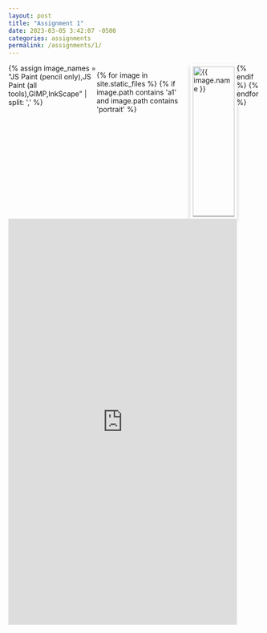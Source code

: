 ```yaml
---
layout: post
title: "Assignment 1"
date: 2023-03-05 3:42:07 -0500
categories: assignments
permalink: /assignments/1/
---
```


<style type="text/css">
  .card {
    /* Add shadows to create the "card" effect */
    box-shadow: 0 4px 8px 0 rgba(0, 0, 0, 0.2);
    transition: 0.3s;
  }

  /* On mouse-over, add a deeper shadow */
  .card:hover {
    box-shadow: 0 8px 16px 0 rgba(0, 0, 0, 0.2);
  }

  /* Add some padding inside the card container */
  .container {
    border-top: solid 1px grey;
    padding: 2px 16px;
  }

  .row {
    display: flex;
  }

  .column {
    flex: 20%;
    padding: 5px;
  }

  /* Responsive layout - makes the columns stack on top of each other instead of next to each other */
  @media screen and (max-width: 500px) {
    .column {
      width: 100%;
    }
  }
</style>

<div class="row">
{% assign image_names = "JS Paint (pencil only),JS Paint (all tools),GIMP,InkScape" | split: ',' %}

{% for image in site.static_files %}
  {% if image.path contains 'a1' and image.path contains 'portrait' %}
    <div class="card column" style="width:300px">
      <a href="{{ site.baseurl }}/assignments/1/p{{ forloop.index }}/">
        <img src="{{ site.baseurl }}/{{ image.path }}" alt="{{ image.name }}" width="100%">
      </a>
      <div class="container">
        <h4><b>Portrait {{ forloop.index }}</b></h4>
        <p>{{ image_names[forloop.index0] }}</p>
      </div>
    </div>
  {% endif %}
{% endfor %}
</div>

<iframe width="456" height="811" src="https://www.youtube.com/embed/qyjcfaZwWBI" title="part3 tracking video" frameborder="0" allow="accelerometer; autoplay; clipboard-write; encrypted-media; gyroscope; picture-in-picture; web-share" allowfullscreen></iframe>

<br>

<!-- {% highlight python %}
# Test syntax highlighting for jekyll markdown
def hello_world():
    print("Hello world")
{% endhighlight %} -->

[link-one]: https://jekyllrb.com/docs/home
[link-two]: https://github.com/jekyll/jekyll
